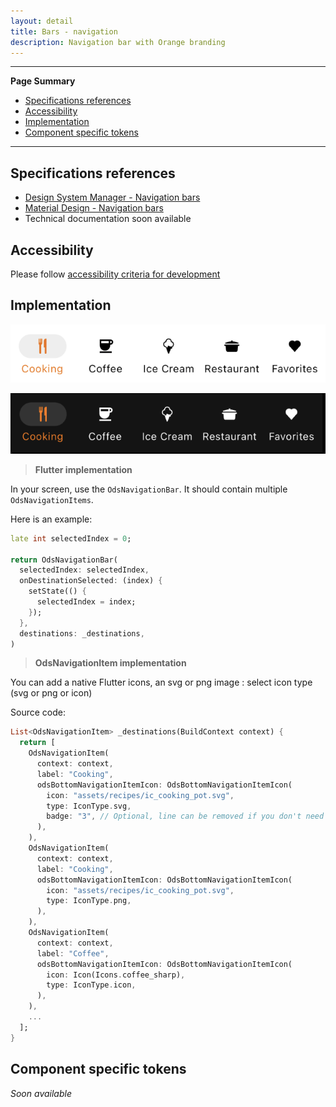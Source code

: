 ```yaml
---
layout: detail
title: Bars - navigation
description: Navigation bar with Orange branding
---
```


---

**Page Summary**

* [Specifications references](#specifications-references)
* [Accessibility](#accessibility)
* [Implementation](#implementation)
* [Component specific tokens](#component-specific-tokens)

---

## Specifications references

- [Design System Manager - Navigation bars](https://system.design.orange.com/0c1af118d/p/71767c-navigation-bars/b/73e579)
- [Material Design - Navigation bars](https://m3.material.io/components/navigation-bar/overview)
- Technical documentation soon available

## Accessibility

Please follow [accessibility criteria for development](https://m3.material.io/components/navigation-bar/accessibility)


## Implementation

  ![BottomNavigation light](images/navigation_bar_light.png)

  ![BottomNavigation dark](images/navigation_bar_dark.png)

> **Flutter implementation**

In your screen, use the `OdsNavigationBar`. It should contain multiple `OdsNavigationItems`.

Here is an example:

```dart
late int selectedIndex = 0;

return OdsNavigationBar(
  selectedIndex: selectedIndex,
  onDestinationSelected: (index) {
    setState(() {
      selectedIndex = index;
    });
  },
  destinations: _destinations,
)
```

> **OdsNavigationItem implementation**

You can add a native Flutter icons, an svg or png image  : select icon type (svg or png or icon)

Source code:

```dart
List<OdsNavigationItem> _destinations(BuildContext context) {
  return [
    OdsNavigationItem(
      context: context,
      label: "Cooking",
      odsBottomNavigationItemIcon: OdsBottomNavigationItemIcon(
        icon: "assets/recipes/ic_cooking_pot.svg",
        type: IconType.svg,
        badge: "3", // Optional, line can be removed if you don't need any badge
      ),
    ),
    OdsNavigationItem(
      context: context,
      label: "Cooking",
      odsBottomNavigationItemIcon: OdsBottomNavigationItemIcon(
        icon: "assets/recipes/ic_cooking_pot.svg",
        type: IconType.png,
      ),
    ),
    OdsNavigationItem(
      context: context,
      label: "Coffee",
      odsBottomNavigationItemIcon: OdsBottomNavigationItemIcon(
        icon: Icon(Icons.coffee_sharp),
        type: IconType.icon,
      ),
    ),
    ...
  ];
}
```

## Component specific tokens

_Soon available_
